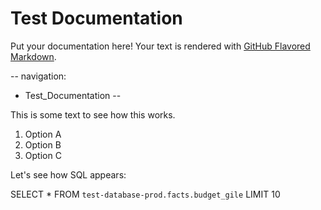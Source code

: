 # Test Documentation

Put your documentation here! Your text is rendered with [GitHub Flavored Markdown](https://help.github.com/articles/github-flavored-markdown).

--
navigation:
- Test_Documentation
--

This is some text to see how this works.

1. Option A
2. Option B
3. Option C



Let's see how SQL appears:

SELECT * FROM `test-database-prod.facts.budget_gile` LIMIT 10
